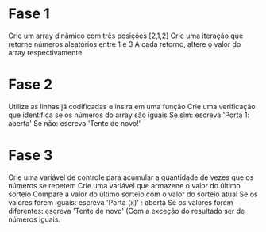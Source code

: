 

# Fase 1

Crie um array dinâmico com três posições [2,1,2]
Crie uma iteração que retorne números aleatórios entre 1 e 3
A cada retorno, altere o valor do array respectivamente

# Fase 2

Utilize as linhas já codificadas e insira em uma função
Crie uma verificação que identifica se os números do array são iguais
    Se sim: escreva 'Porta 1: aberta'
    Se não: escreva 'Tente de novo!'

# Fase 3

Crie uma variável de controle para acumular a quantidade de vezes que os números se repetem
Crie uma variável que armazene o valor do último sorteio
Compare a valor do último sorteio com o valor do sorteio atual
    Se os valores forem iguais: escreva 'Porta (x)' : aberta
    Se os valores forem diferentes: escreva 'Tente de novo' (Com a exceção do resultado ser de números iguais.